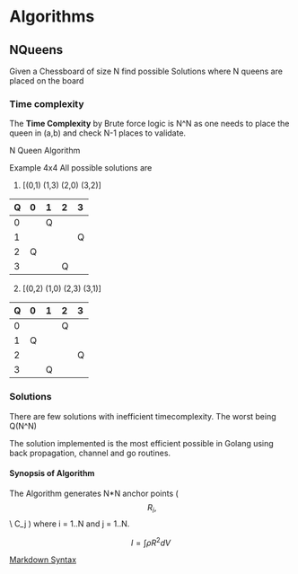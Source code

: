 # Algorithms 
## NQueens
Given a Chessboard of size N find possible Solutions where N queens are placed on the board

### Time complexity
The **Time Complexity** by Brute force logic is N^N as one needs to place the queen in (a,b) and check N-1 places to validate.

N Queen Algorithm

Example 4x4
All possible solutions are 

1) [(0,1) (1,3) (2,0) (3,2)] 

 | Q | 0 | 1 | 2 | 3 |
 |:--|:--|:--|:--|:--|
 | 0 |   | Q |   |   | 
 | 1 |   |   |   | Q |
 | 2 | Q |   |   |   |
 | 3 |   |   | Q |   |

2) [(0,2) (1,0) (2,3) (3,1)] 

 | Q | 0 | 1 | 2 | 3 |
 |:--|:--|:--|:--|:--|
 | 0 |   |   | Q |   | 
 | 1 | Q |   |   |   |
 | 2 |   |   |   | Q |
 | 3 |   | Q |   |   |

### Solutions
There are few solutions with inefficient timecomplexity. The worst being Q(N^N)

The solution implemented is the most efficient possible in Golang using back propagation, channel and go routines.

#### Synopsis of Algorithm

The Algorithm generates N*N anchor points 
( $$ \ R_i, $$ \ C_j ) 
where i = 1..N and j = 1..N. 

$$I = \int \rho R^{2} dV$$

[Markdown Syntax](https://stackedit.io/app#)
